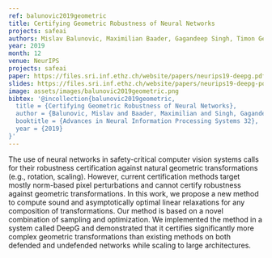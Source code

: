 ```yaml
---
ref: balunovic2019geometric
title: Certifying Geometric Robustness of Neural Networks
projects: safeai
authors: Mislav Balunovic, Maximilian Baader, Gagandeep Singh, Timon Gehr, Martin Vechev
year: 2019
month: 12
venue: NeurIPS
projects: safeai
paper: https://files.sri.inf.ethz.ch/website/papers/neurips19-deepg.pdf
slides: https://files.sri.inf.ethz.ch/website/papers/neurips19-deepg-poster.pdf
image: assets/images/balunovic2019geometric.png
bibtex: '@incollection{balunovic2019geometric,
  title = {Certifying Geometric Robustness of Neural Networks},
  author = {Balunovic, Mislav and Baader, Maximilian and Singh, Gagandeep and Gehr, Timon and Vechev, Martin},
  booktitle = {Advances in Neural Information Processing Systems 32},
  year = {2019}
}'
---
```


The use of neural networks in safety-critical computer vision systems calls for their
robustness certification against natural geometric transformations (e.g., rotation,
scaling). However, current certification methods target mostly norm-based pixel
perturbations and cannot certify robustness against geometric transformations. In
this work, we propose a new method to compute sound and asymptotically optimal
linear relaxations for any composition of transformations. Our method is based on
a novel combination of sampling and optimization. We implemented the method
in a system called DeepG and demonstrated that it certifies significantly more
complex geometric transformations than existing methods on both defended and
undefended networks while scaling to large architectures.

